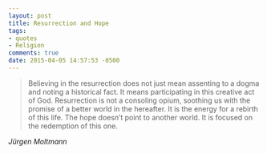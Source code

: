 ```yaml
---
layout: post
title: Resurrection and Hope
tags:
- quotes
- Religion
comments: true
date: 2015-04-05 14:57:53 -0500
---
```


<blockquote class="big">Believing in the resurrection does not just mean assenting to a dogma and noting a historical fact. It means participating in this creative act of God. Resurrection is not a consoling opium, soothing us with the promise of a better world in the hereafter. It is the energy for a rebirth of this life. The hope doesn’t point to another world. It is focused on the redemption of this one.</blockquote>

<cite class="big">Jürgen Moltmann</cite>


